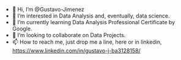 - 👋 Hi, I’m @Gustavo-Jimenez
- 👀 I’m interested in  Data Analysis and, eventually, data science.
- 🌱 I’m currently learning Data Analysis Professional Certificate by Google.
- 💞️ I’m looking to collaborate on Data Projects.
- 📫 How to reach me, just drop me a line, here or in linkedin, https://www.linkedin.com/in/gustavo-j-ba3128158/

<!---
Gustavo-Jimenez/Gustavo-Jimenez is a ✨ special ✨ repository because its `README.md` (this file) appears on your GitHub profile.
You can click the Preview link to take a look at your changes.
--->
